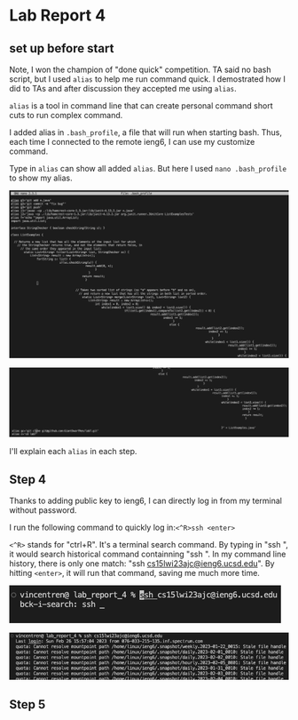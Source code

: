 # Lab Report 4
## set up before start
Note, I won the champion of "done quick" competition. TA said no bash script, but I used `alias` to help me run command quick. I demostrated how I did to TAs and after discussion they accepted me using `alias`. 

`alias` is a tool in command line that can create personal command short cuts to run complex command. 

I added alias in `.bash_profile`, a file that will run when starting bash. Thus, each time I connected to the remote ieng6, I can use my customize command. 

Type in `alias` can show all added `alias`. But here I used `nano .bash_profile` to show my alias.

![alias1](./images/alias1.png) 

![alias2](./images/alias2.png)

I'll explain each `alias` in each step. 

## Step 4
Thanks to adding public key to ieng6, I can directly log in from my terminal without password. 

I run the following command to quickly log in:`<^R>ssh <enter>`

`<^R>` stands for "ctrl+R". It's a terminal search command. By typing in "ssh ", it would search historical command containning "ssh ". In my command line history, there is only one match: "ssh cs15lwi23ajc@ieng6.ucsd.edu". By hitting `<enter>`, it will run that command, saving me much more time.

![step4.1](./images/step4.1.png)

![step4.2](./images/step4.2.png)

## Step 5
